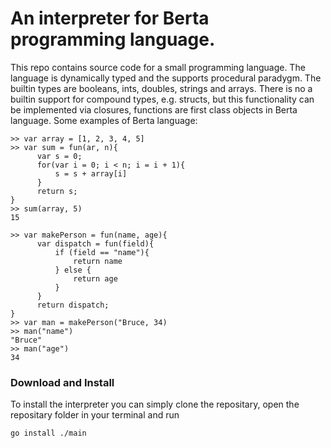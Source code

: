 # An interpreter for Berta programming language.

This repo contains source code for a small programming language. 
The language is dynamically typed and the supports  procedural paradygm. 
The builtin types are booleans, ints, doubles, strings and arrays. 
There is no a builtin support for compound types, e.g. structs, but this functionality can be implemented via closures, functions are first class objects in Berta language.
Some examples of Berta language: 


```
>> var array = [1, 2, 3, 4, 5]
>> var sum = fun(ar, n){ 
      var s = 0; 
      for(var i = 0; i < n; i = i + 1){ 
          s = s + array[i] 
      } 
      return s; 
}
>> sum(array, 5)
15

>> var makePerson = fun(name, age){ 
      var dispatch = fun(field){ 
          if (field == "name"){ 
              return name
          } else { 
              return age 
          } 
      } 
      return dispatch; 
}
>> var man = makePerson("Bruce, 34)
>> man("name")
"Bruce"
>> man("age")
34

```

### Download and Install

To install the interpreter you can simply clone the repositary, 
open the repositary folder in your terminal and run

    go install ./main 
